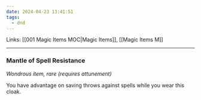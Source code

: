 ```yaml
---
date: 2024-04-23 13:41:51
tags:
  - dnd
---
```

Links: [[001 Magic Items MOC|Magic Items]], [[Magic Items M]]
___
### Mantle of Spell Resistance

*Wondrous item, rare (requires attunement)*

You have advantage on saving throws against spells while you wear this cloak.
